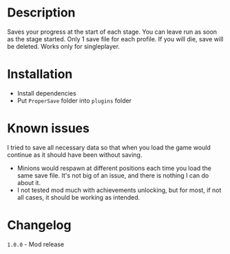 # Description
Saves your progress at the start of each stage. You can leave run as soon as the stage started.
Only 1 save file for each profile. If you will die, save will be deleted.
Works only for singleplayer.

# Installation
- Install dependencies
- Put `ProperSave` folder into `plugins` folder

# Known issues
I tried to save all necessary data so that when you load the game would continue as it should have been without saving.

- Minions would respawn at different positions each time you load the same save file. It's not big of an issue, and there is nothing I can do about it.
- I not tested mod much with achievements unlocking, but for most, if not all cases, it should be working as intended. 

# Changelog
`1.0.0` - Mod release

